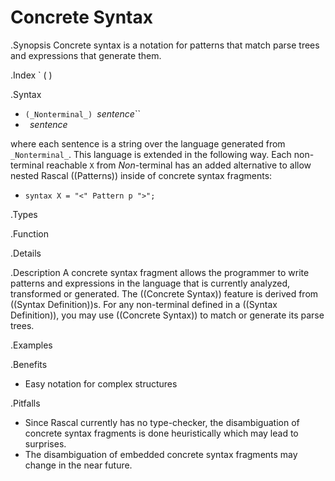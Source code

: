 # Concrete Syntax

.Synopsis
Concrete syntax is a notation for patterns that match parse trees and expressions that generate them.

.Index
` ( )

.Syntax

*  `(_Nonterminal_) `_sentence_``
*  ` `_sentence_` `


where each sentence is a string over the language generated from `_Nonterminal_`. This language is extended in the following way. Each non-terminal reachable `X` from _Non_-terminal has an added alternative to allow nested Rascal ((Patterns)) inside of concrete syntax fragments:

*  `syntax X = "<" Pattern p ">";`


.Types


.Function


.Details


.Description
A concrete syntax fragment allows the programmer to write patterns and expressions in the language that is currently analyzed, 
transformed or generated. The ((Concrete Syntax)) feature is derived from ((Syntax Definition))s. 
For any non-terminal defined in a ((Syntax Definition)), you may use ((Concrete Syntax)) to match or generate its parse trees.

.Examples

.Benefits

*  Easy notation for complex structures

.Pitfalls

*  Since Rascal currently has no type-checker, the disambiguation of concrete syntax fragments is done heuristically which may lead to surprises.
*  The disambiguation of embedded concrete syntax fragments may change in the near future.

